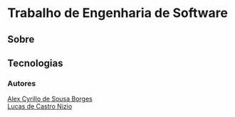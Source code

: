 # Trabalho de Engenharia de Software

## Sobre



## Tecnologias


### Autores

[Alex Cyrillo de Sousa Borges](https://github.com/alexcyrillo)<br>
[Lucas de Castro Nizio](https://github.com/LuckZeera)
